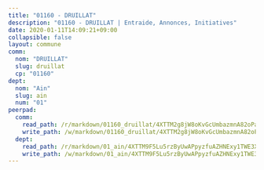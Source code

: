 ```yaml
---
title: "01160 - DRUILLAT"
description: "01160 - DRUILLAT | Entraide, Annonces, Initiatives"
date: 2020-01-11T14:09:21+09:00
collapsible: false
layout: commune
comm:
  nom: "DRUILLAT"
  slug: druillat
  cp: "01160"
dept:
  nom: "Ain"
  slug: ain
  num: "01"
peerpad:
  comm:
    read_path: /r/markdown/01160_druillat/4XTTM2g8jW8oKvGcUmbazmnA82oPar17uMyyrACVWR6aMNC5Q
    write_path: /w/markdown/01160_druillat/4XTTM2g8jW8oKvGcUmbazmnA82oPar17uMyyrACVWR6aMNC5Q-K3TgTmVjVmyGrX6ZNHyGGf88ckvUgjLPKn5yKCbTtXSwvgQLvVdEa8fDKmUubPqiSv3YDuQkdq5A8Rrz2TgsZp59z2TW8EsamMXrbCfunKwxC5xRzEVEiNQS1HxWXGWcrXU5hq94
  dept:
    read_path: /r/markdown/01_ain/4XTTM9F5Lu5rzByUwAPpyzfuAZHNExy1TWE3X3wiTrPFfiAJr
    write_path: /w/markdown/01_ain/4XTTM9F5Lu5rzByUwAPpyzfuAZHNExy1TWE3X3wiTrPFfiAJr-K3TgUnxzeFoJA4CB58vXNvKXURJneTNZHUsypAQGicGiZu7AS2sPbjspGpj7s3MmMv58YhkLaSUMQMHaiKAfoMv6wF36Urxbqqh8MmnXpnKkbVhnAishABEkMRAiyAt8GGJ1Jer2
---
```


